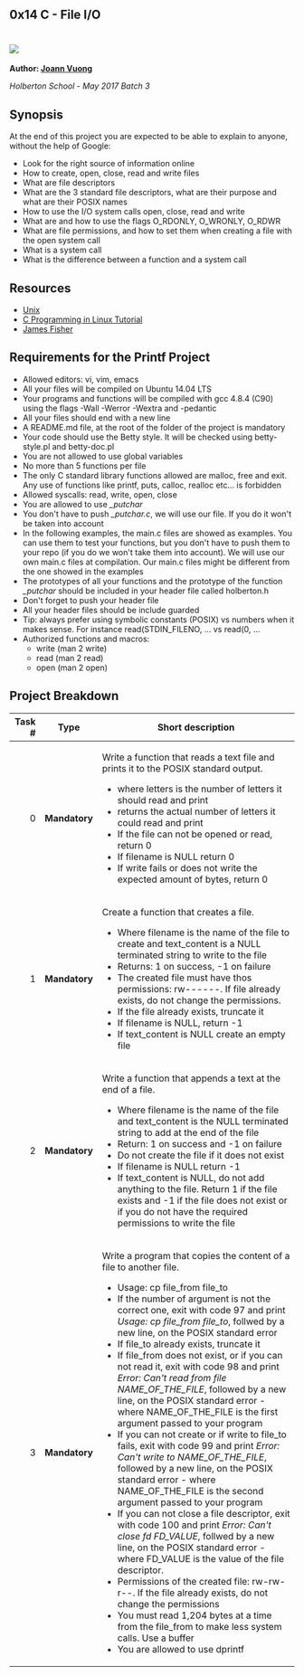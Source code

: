## 0x14 C - File I/O

# <img src="http://images.slideplayer.com/31/9727249/slides/slide_10.jpg">

**Author: [Joann Vuong](https://www.linkedin.com/in/joann-vuong-954b3220/)**

*Holberton School - May 2017 Batch 3*

## Synopsis

At the end of this project you are expected to be able to explain to anyone, without the help of Google:

- Look for the right source of information online
- How to create, open, close, read and write files
- What are file descriptors
- What are the 3 standard file descriptors, what are their purpose and what are their POSIX names
- How to use the I/O system calls open, close, read and write
- What are and how to use the flags O_RDONLY, O_WRONLY, O_RDWR
- What are file permissions, and how to set them when creating a file with the open system call
- What is a system call
- What is the difference between a function and a system call

## Resources

- [Unix](http://unix.superglobalmegacorp.com/Net2/newsrc/sys/fcntl.h.html)
- [C Programming in Linux Tutorial](https://www.youtube.com/watch?v=dP3N8g7h8gY)
- [James Fisher](https://jameshfisher.github.io/2017/02/24/what-is-mode_t.html)

## Requirements for the Printf Project

- Allowed editors: vi, vim, emacs
- All your files will be compiled on Ubuntu 14.04 LTS
- Your programs and functions will be compiled with gcc 4.8.4 (C90) using the flags -Wall -Werror -Wextra and -pedantic
- All your files should end with a new line
- A README.md file, at the root of the folder of the project is mandatory
- Your code should use the Betty style. It will be checked using betty-style.pl and betty-doc.pl
- You are not allowed to use global variables
- No more than 5 functions per file
- The only C standard library functions allowed are malloc, free and exit. Any use of functions like printf, puts, calloc, realloc etc... is forbidden
- Allowed syscalls: read, write, open, close
- You are allowed to use *_putchar*
- You don't have to push *_putchar.c*, we will use our file. If you do it won't be taken into account
- In the following examples, the main.c files are showed as examples. You can use them to test your functions, but you don't have to push them to your repo (if you do we won't take them into account). We will use our own main.c files at compilation. Our main.c files might be different from the one showed in the examples
- The prototypes of all your functions and the prototype of the function *_putchar* should be included in your header file called holberton.h
- Don't forget to push your header file
- All your header files should be include guarded
- Tip: always prefer using symbolic constants (POSIX) vs numbers when it makes sense. For instance read(STDIN_FILENO, ... vs read(0, ...
- Authorized functions and macros:
	- write (man 2 write)
	- read (man 2 read)
	- open (man 2 open)

## Project Breakdown

| Task # | Type | Short description
| ---: | --- | --- |
|0| **Mandatory**  |<p>Write a function that reads a text file and prints it to the POSIX standard output.</p> <ul><li>where letters is the number of letters it should read and print</li><li>returns the actual number of letters it could read and print</li><li>If the file can not be opened or read, return 0</li><li>If filename is NULL return 0</li><li>If write fails or does not write the expected amount of bytes, return 0</li></ul>|
|1| **Mandatory**  |<p>Create a function that creates a file.</p> <ul><li>Where filename is the name of the file to create and text_content is a NULL terminated string to write to the file</li><li>Returns: 1 on success, -1 on failure</li><li>The created file must have thos permissions: rw------. If file already exists, do not change the permissions.</li><li>If the file already exists, truncate it</li><li>If filename is NULL, return -1</li><li>If text_content is NULL create an empty file</li></ul>|
|2| **Mandatory**  |<p>Write a function that appends a text at the end of a file.</p> <ul><li>Where filename is the name of the file and text_content is the NULL terminated string to add at the end of the file</li><li>Return: 1 on success and -1 on failure</li><li>Do not create the file if it does not exist</li><li>If filename is NULL return -1</li><li>If text_content is NULL, do not add anything to the file. Return 1 if the file exists and -1 if the file does not exist or if you do not have the required permissions to write the file</li></ul>|
|3| **Mandatory** | <p>Write a program that copies the content of a file to another file.</p> <ul><li>Usage: cp file_from file_to</li><li>If the number of argument is not the correct one, exit with code 97 and print *Usage: cp file_from file_to*, follwed by a new line, on the POSIX standard error</li><li>If file_to already exists, truncate it</li><li>If file_from does not exist, or if you can not read it, exit with code 98 and print *Error: Can't read from file NAME_OF_THE_FILE*, followed by a new line, on the POSIX standard error - where NAME_OF_THE_FILE is the first argument passed to your program</li><li>If you can not create or if write to file_to fails, exit with code 99 and print *Error: Can't write to NAME_OF_THE_FILE*, followed by a new line, on the POSIX standard error - where NAME_OF_THE_FILE is the second argument passed to your program</li><li>If you can not close a file descriptor, exit with code 100 and print *Error: Can't close fd FD_VALUE*, follwed by a new line, on the POSIX standard error - where FD_VALUE is the value of the file descriptor.</li><li>Permissions of the created file: rw-rw-r--. If the file already exists, do not change the permissions</li><li>You must read 1,204 bytes at a time from the file_from to make less system calls. Use a buffer</li><li>You are allowed to use dprintf</li></ul>
